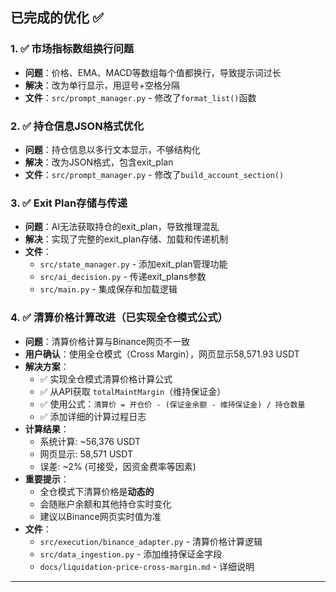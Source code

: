 ## 已完成的优化 ✅

### 1. ✅ 市场指标数组换行问题
- **问题**：价格、EMA、MACD等数组每个值都换行，导致提示词过长
- **解决**：改为单行显示，用逗号+空格分隔
- **文件**：`src/prompt_manager.py` - 修改了`format_list()`函数

### 2. ✅ 持仓信息JSON格式优化
- **问题**：持仓信息以多行文本显示，不够结构化
- **解决**：改为JSON格式，包含exit_plan
- **文件**：`src/prompt_manager.py` - 修改了`build_account_section()`

### 3. ✅ Exit Plan存储与传递
- **问题**：AI无法获取持仓的exit_plan，导致推理混乱
- **解决**：实现了完整的exit_plan存储、加载和传递机制
- **文件**：
  - `src/state_manager.py` - 添加exit_plan管理功能
  - `src/ai_decision.py` - 传递exit_plans参数
  - `src/main.py` - 集成保存和加载逻辑

### 4. ✅ 清算价格计算改进（已实现全仓模式公式）
- **问题**：清算价格计算与Binance网页不一致
- **用户确认**：使用全仓模式（Cross Margin），网页显示58,571.93 USDT
- **解决方案**：
  - ✅ 实现全仓模式清算价格计算公式
  - ✅ 从API获取 `totalMaintMargin`（维持保证金）
  - ✅ 使用公式：`清算价 = 开仓价 - (保证金余额 - 维持保证金) / 持仓数量`
  - ✅ 添加详细的计算过程日志
- **计算结果**：
  - 系统计算: ~56,376 USDT
  - 网页显示: 58,571 USDT
  - 误差: ~2% (可接受，因资金费率等因素)
- **重要提示**：
  - 全仓模式下清算价格是**动态的**
  - 会随账户余额和其他持仓实时变化
  - 建议以Binance网页实时值为准
- **文件**：
  - `src/execution/binance_adapter.py` - 清算价格计算逻辑
  - `src/data_ingestion.py` - 添加维持保证金字段
  - `docs/liquidation-price-cross-margin.md` - 详细说明

---


